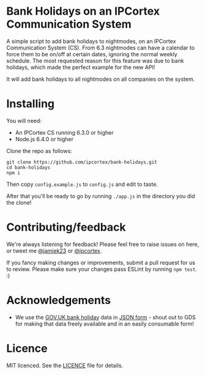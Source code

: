 # Bank Holidays on an IPCortex Communication System
A simple script to add bank holidays to nightmodes, on an IPCortex Communication System (CS). From 6.3 nightmodes can have a calendar to force them to be on/off at certain dates, ignoring the normal weekly schedule. The most requested reason for this feature was due to bank holidays, which made the perfect example for the new API!

It will add bank holidays to all nightmodes on all companies on the system.

# Installing
You will need:
* An IPCortex CS running 6.3.0 or higher
* Node.js 6.4.0 or higher

Clone the repo as follows:
```shell
git clone https://github.com/ipcortex/bank-holidays.git
cd bank-holidays
npm i
```
Then copy `config.example.js` to `config.js` and edit to taste.

After that you'll be ready to go by running `./app.js` in the directory you did the clone!

# Contributing/feedback
We're always listening for feedback! Please feel free to raise issues on here, or tweet me [@jamiek23](https://twitter.com/jamiek23) or [@ipcortex](https://twitter.com/ipcortex).

If you fancy making changes or improvements, submit a pull request for us to review. Please make sure your changes pass ESLint by running `npm test`. :)

# Acknowledgements
* We use the [GOV.UK bank holiday](https://www.gov.uk/bank-holidays) data in [JSON form](https://www.gov.uk/bank-holidays) - shout out to GDS for making that data freely available and in an easily consumable form!

# Licence
MIT licenced. See the [LICENCE](LICENCE) file for details.
